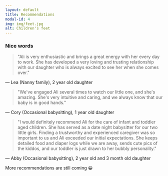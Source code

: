 ```yaml
---
layout: default
title: Recommendations
modal-id: 4
img: img/feet.jpg
alt: Children's feet
---
```


### Nice words > "Ali is very enthusiastic and brings a great energy with her every day to work.  She has developed a very loving and trusting relationship with our daughter who is always excited to see her when she comes over."— Lea (Nanny family), 2 year old daughter > "We've engaged Ali several times to watch our little one, and she's amazing. She's very intuitive and caring, and we always know that our baby is in good hands."— Cory (Occasional babysitting), 1 year old daughter > "I would definitely recommend Ali for the care of infant and toddler aged children. She has served as a date night babysitter for our two little girls. Finding a trustworthy and experienced caregiver was so important to us and Ali exceeded our initial expectations. She keeps detailed food and diaper logs while we are away, sends cute pics of the kiddos, and our toddler is just drawn to her bubbly personality."— Abby (Occasional babysitting), 2 year old and 3 month old daughter More recommendations are still coming 😀
